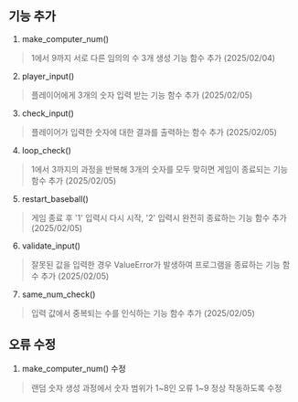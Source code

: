 ## 기능 추가
1. make_computer_num()
> 1에서 9까지 서로 다른 임의의 수 3개 생성 기능 함수 추가 (2025/02/04) 
2. player_input()
> 플레이어에게 3개의 숫자 입력 받는 기능 함수 추가 (2025/02/05)
3. check_input()
> 플레이어가 입력한 숫자에 대한 결과를 출력하는 함수 추가 (2025/02/05)
4. loop_check()
> 1에서 3까지의 과정을 반복해 3개의 숫자를 모두 맞히면 게임이 종료되는 기능 함수 추가 (2025/02/05)
5. restart_baseball()
> 게임 종료 후 '1' 입력시 다시 시작, '2' 입력시 완전히 종료하는 기능 함수 추가 (2025/02/05)
6. validate_input()
> 잘못된 값을 입력한 경우 ValueError가 발생하여 프로그램을 종료하는 기능 함수 추가 (2025/02/05)
7. same_num_check()
> 입력 값에서 중복되는 수를 인식하는 기능 함수 추가 (2025/02/05)

## 오류 수정
1. make_computer_num() 수정
> 랜덤 숫자 생성 과정에서 숫자 범위가 1~8인 오류 1~9 정상 작동하도록 수정
